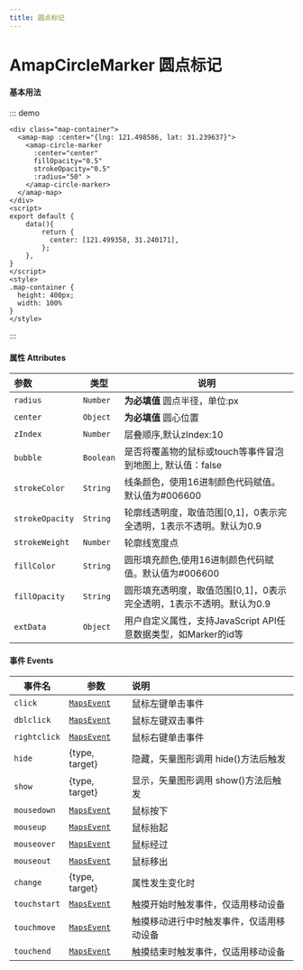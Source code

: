 ```yaml
---
title: 圆点标记
---
```

# AmapCircleMarker 圆点标记
#### 基本用法
::: demo
```vue
<div class="map-container">
  <amap-map :center="{lng: 121.498586, lat: 31.239637}">
    <amap-circle-marker 
      :center="center"
      fillOpacity="0.5"
      strokeOpacity="0.5"
      :radius="50" > 
    </amap-circle-marker>
  </amap-map>
</div>
<script>
export default {
    data(){
        return {
          center: [121.499358, 31.240171],
        };
    },
}
</script>
<style>
.map-container {
  height: 400px;
  width: 100%
}
</style>
```
:::



#### 属性  Attributes

| 参数             | 类型                   | 说明                                                         |
| :--------------- | ---------------------- | ------------------------------------------------------------ |
| `radius`          | `Number`              | **为必填值** 圆点半径，单位:px          |
| `center`         | `Object`               | **为必填值** 圆心位置                             |
| `zIndex`         | `Number`               | 层叠顺序,默认zIndex:10     |
| `bubble`          | `Boolean`             | 是否将覆盖物的鼠标或touch等事件冒泡到地图上, 默认值：false  |
| `strokeColor`    | `String`               | 线条颜色，使用16进制颜色代码赋值。默认值为#006600             |
| `strokeOpacity` | `String`                | 轮廓线透明度，取值范围[0,1]，0表示完全透明，1表示不透明。默认为0.9|
| `strokeWeight`       | `Number`           | 轮廓线宽度点                  |
| `fillColor`       | `String`           | 圆形填充颜色,使用16进制颜色代码赋值。默认值为#006600   |
| `fillOpacity`       | `String`           | 	圆形填充透明度，取值范围[0,1]，0表示完全透明，1表示不透明。默认为0.9|
| `extData`        | `Object`               | 用户自定义属性，支持JavaScript API任意数据类型，如Marker的id等 |

#### 事件 Events

| 事件名       | 参数                                                         | 说明                                                         |
| ------------ | ------------------------------------------------------------ | :----------------------------------------------------------- |
| `click`      | [`MapsEvent`](https://lbs.amap.com/api/javascript-api/reference/event#MapsEvent) | 鼠标左键单击事件                                             |
| `dblclick`   | [`MapsEvent`](https://lbs.amap.com/api/javascript-api/reference/event#MapsEvent) | 鼠标左键双击事件                                             |
| `rightclick` | [`MapsEvent`](https://lbs.amap.com/api/javascript-api/reference/event#MapsEvent) | 鼠标右键单击事件                                             |
| `hide`  | {type, target} | 隐藏，矢量图形调用 hide()方法后触发                                                |
| `show`  | {type, target} | 显示，矢量图形调用 show()方法后触发                                                 |
| `mousedown`  | [`MapsEvent`](https://lbs.amap.com/api/javascript-api/reference/event#MapsEvent) | 鼠标按下                                 |
| `mouseup`    | [`MapsEvent`](https://lbs.amap.com/api/javascript-api/reference/event#MapsEvent) | 鼠标抬起                           |
| `mouseover`  | [`MapsEvent`](https://lbs.amap.com/api/javascript-api/reference/event#MapsEvent) | 鼠标经过                                     |
| `mouseout`   | [`MapsEvent`](https://lbs.amap.com/api/javascript-api/reference/event#MapsEvent) | 鼠标移出                                    |
| `change`  | {type, target} | 属性发生变化时                                                  |
| `touchstart` | [`MapsEvent`](https://lbs.amap.com/api/javascript-api/reference/event#MapsEvent) | 触摸开始时触发事件，仅适用移动设备                           |
| `touchmove`  | [`MapsEvent`](https://lbs.amap.com/api/javascript-api/reference/event#MapsEvent) | 触摸移动进行中时触发事件，仅适用移动设备                     |
| `touchend`   | [`MapsEvent`](https://lbs.amap.com/api/javascript-api/reference/event#MapsEvent) | 触摸结束时触发事件，仅适用移动设备                           |